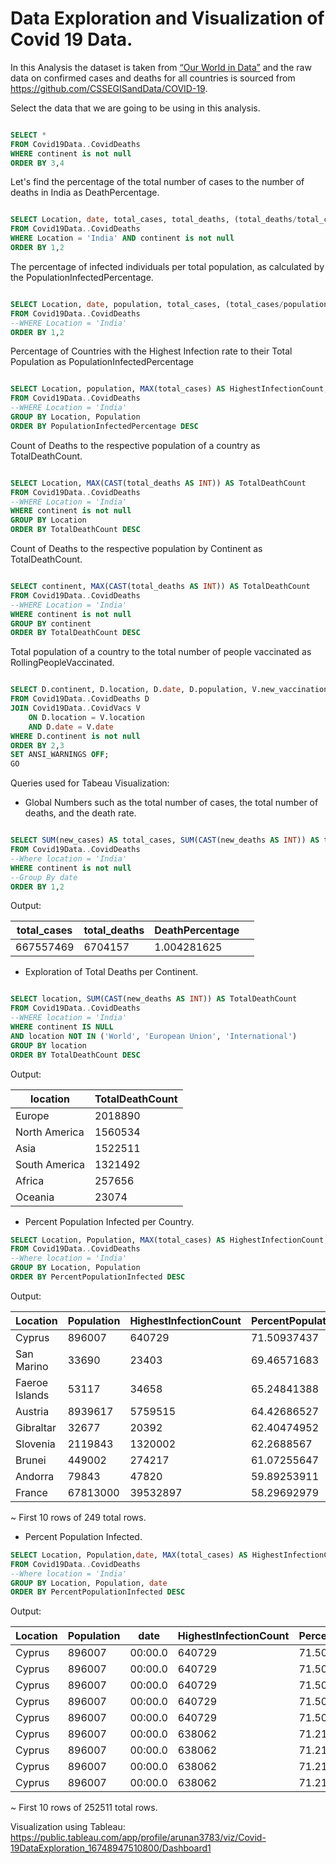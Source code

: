 # Data Exploration and Visualization of Covid 19 Data.

In this Analysis the dataset is taken from [“Our World in Data”](https://ourworldindata.org/covid-deaths)   and the raw data on confirmed cases and deaths for all countries is sourced from https://github.com/CSSEGISandData/COVID-19.



Select the data that we are going to be using in this analysis.

```sql

SELECT *
FROM Covid19Data..CovidDeaths 
WHERE continent is not null
ORDER BY 3,4
```

Let's find the percentage of the total number of cases to the number of deaths in India as DeathPercentage.

```sql

SELECT Location, date, total_cases, total_deaths, (total_deaths/total_cases)*100 AS DeathPercentage
FROM Covid19Data..CovidDeaths
WHERE Location = 'India' AND continent is not null
ORDER BY 1,2
```

The percentage of infected individuals per total population, as calculated by the PopulationInfectedPercentage.

```sql

SELECT Location, date, population, total_cases, (total_cases/population)*100 AS PopulationInfectedPercentage
FROM Covid19Data..CovidDeaths
--WHERE Location = 'India'
ORDER BY 1,2
```

Percentage of Countries with the Highest Infection rate to their Total Population as PopulationInfectedPercentage

```sql

SELECT Location, population, MAX(total_cases) AS HighestInfectionCount, MAX(total_cases/population)*100 AS PopulationInfectedPercentage
FROM Covid19Data..CovidDeaths
--WHERE Location = 'India'
GROUP BY Location, Population
ORDER BY PopulationInfectedPercentage DESC
```

Count of Deaths to the respective population of a country as TotalDeathCount.

```sql

SELECT Location, MAX(CAST(total_deaths AS INT)) AS TotalDeathCount
FROM Covid19Data..CovidDeaths
--WHERE Location = 'India'
WHERE continent is not null
GROUP BY Location
ORDER BY TotalDeathCount DESC
```

Count of Deaths to the respective population by Continent as TotalDeathCount.

```sql

SELECT continent, MAX(CAST(total_deaths AS INT)) AS TotalDeathCount
FROM Covid19Data..CovidDeaths
--WHERE Location = 'India'
WHERE continent is not null
GROUP BY continent
ORDER BY TotalDeathCount DESC
```

Total population of a country to the total number of people vaccinated as RollingPeopleVaccinated.

```sql

SELECT D.continent, D.location, D.date, D.population, V.new_vaccinations, SUM(CONVERT(BIGINT,V.new_vaccinations)) OVER (PARTITION BY D.location ORDER BY D.location, D.date) AS RollingPeopleVaccinated
FROM Covid19Data..CovidDeaths D
JOIN Covid19Data..CovidVacs V
	ON D.location = V.location
	AND D.date = V.date
WHERE D.continent is not null
ORDER BY 2,3
SET ANSI_WARNINGS OFF;
GO
```

Queries used for Tabeau Visualization:

- Global Numbers such as the total number of cases, the total number of deaths, and the death rate.

```sql

SELECT SUM(new_cases) AS total_cases, SUM(CAST(new_deaths AS INT)) AS total_deaths, SUM(CAST(new_deaths AS INT))/SUM(New_Cases)*100 AS DeathPercentage
FROM Covid19Data..CovidDeaths
--Where location = 'India'
WHERE continent is not null 
--Group By date
ORDER BY 1,2
```

Output:

| total_cases | total_deaths | DeathPercentage |  |
| --- | --- | --- | --- |
| 667557469 | 6704157 | 1.004281625 |  |
- Exploration of Total Deaths per Continent.

```sql

SELECT location, SUM(CAST(new_deaths AS INT)) AS TotalDeathCount
FROM Covid19Data..CovidDeaths
--WHERE location = 'India'
WHERE continent IS NULL
AND location NOT IN ('World', 'European Union', 'International')
GROUP BY location
ORDER BY TotalDeathCount DESC
```

Output:

| location | TotalDeathCount |
| --- | --- |
| Europe | 2018890 |
| North America | 1560534 |
| Asia | 1522511 |
| South America | 1321492 |
| Africa | 257656 |
| Oceania | 23074 |
- Percent Population Infected per Country.

```sql
SELECT Location, Population, MAX(total_cases) AS HighestInfectionCount,  MAX((total_cases/population))*100 AS PercentPopulationInfected
FROM Covid19Data..CovidDeaths
--Where location = 'India'
GROUP BY Location, Population
ORDER BY PercentPopulationInfected DESC
```

Output:

| Location | Population | HighestInfectionCount | PercentPopulationInfected |
| --- | --- | --- | --- |
| Cyprus | 896007 | 640729 | 71.50937437 |
| San Marino | 33690 | 23403 | 69.46571683 |
| Faeroe Islands | 53117 | 34658 | 65.24841388 |
| Austria | 8939617 | 5759515 | 64.42686527 |
| Gibraltar | 32677 | 20392 | 62.40474952 |
| Slovenia | 2119843 | 1320002 | 62.2688567 |
| Brunei | 449002 | 274217 | 61.07255647 |
| Andorra | 79843 | 47820 | 59.89253911 |
| France | 67813000 | 39532897 | 58.29692979 |

~ First 10 rows of 249 total rows.

- Percent Population Infected.

```sql
SELECT Location, Population,date, MAX(total_cases) AS HighestInfectionCount,  MAX((total_cases/population))*100 AS PercentPopulationInfected
FROM Covid19Data..CovidDeaths
--Where location = 'India'
GROUP BY Location, Population, date
ORDER BY PercentPopulationInfected DESC
```

Output:

| Location | Population | date | HighestInfectionCount | PercentPopulationInfected |
| --- | --- | --- | --- | --- |
| Cyprus | 896007 | 00:00.0 | 640729 | 71.50937437 |
| Cyprus | 896007 | 00:00.0 | 640729 | 71.50937437 |
| Cyprus | 896007 | 00:00.0 | 640729 | 71.50937437 |
| Cyprus | 896007 | 00:00.0 | 640729 | 71.50937437 |
| Cyprus | 896007 | 00:00.0 | 640729 | 71.50937437 |
| Cyprus | 896007 | 00:00.0 | 638062 | 71.21172044 |
| Cyprus | 896007 | 00:00.0 | 638062 | 71.21172044 |
| Cyprus | 896007 | 00:00.0 | 638062 | 71.21172044 |
| Cyprus | 896007 | 00:00.0 | 638062 | 71.21172044 |

~ First 10 rows of 252511 total rows.

Visualization using Tableau: https://public.tableau.com/app/profile/arunan3783/viz/Covid-19DataExploration_16748947510800/Dashboard1
